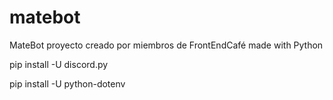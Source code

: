 # matebot

MateBot proyecto creado por miembros de FrontEndCafé
made with Python

pip install -U discord.py

pip install -U python-dotenv
